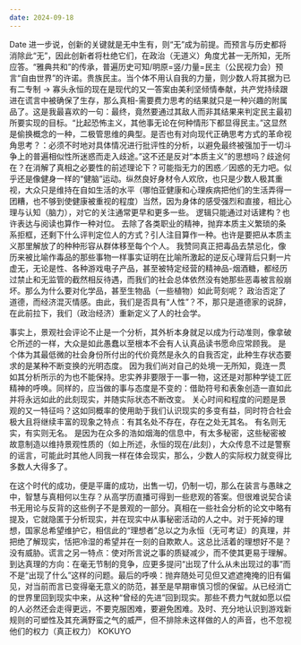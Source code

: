 ```yaml
---
date: 2024-09-18
---
```


Date 进一步说，创新的关键就是无中生有，则“无”成为前提。而预言与历史都将消除此“无”，因此创新者将杜绝它们，在政治（无道义）角度尤甚一无所知，无所应答。“雅典共和”的传承，普遍历史可知/明原=竖/力量=民主（公民视力会）预言“自由世界”的许诺。贵族民主。当个体不用认自我的力量，则少数人将其据为已有二专制 → 寡头永恒的现在是现代的又一答案由美利坚倾情奉献，共产党持续跟进在谎言中被确保了生存，那么真相-需要费力思考的结果就只是一种兴趣的附属品了。这是我最喜欢的一句：最终，竟然要通过其敌人而非其结果来判定民主最初所要实现的目标。“比起恐怖主义，其他事无论在何种情形下都显得民主。”这显然是偷换概念的一种，二极管思维的典型。是否也有对向现代正确思考方式的革命视角思考？：必须不时地对具体情况进行批评性的分析，以避免最终被强加于一切斗争上的普遍相似性所迷惑而走入歧途。”这不还是反对“本质主义”的思想吗？歧途何在？在消解了真相之必要性的前述理论下？可能指无力的困惑／因惑的无力吧。似乎还是像健身一样的“健脑”运动。纵然良好身材令人欢欣，也只是少数人极其重视，大众只是维持在自如生活的水平（哪怕亚健康和心理疾病把他们的生活弄得一团糟，也不够到使健康被重视的程度）当然，因为身体的感受强烈和直接，相比心理与认知（脑力），对它的关注通常更早和更多一些。
逻辑只能通过对话建构？也许表达与阅读也算作一种对位。
去除了各类职业的精神，抛弃本质主义繁琐的条系拒框，还剩下什么评判定位人的方式？引人注目算作一种。也许是要把从本质主义那里解放了的种种形容从群体移至每个个人。
我赞同真正把毒品去禁忌化，像历来被比喻作毒品的那些事物一样事实证明在比喻所激起的逆反心理背后只剩一片虚无，无论是性、各种游戏电子产品，甚至被特定经营的精神品-烟酒糖，都经历过禁止和无监管的截然相反待遇，而我们的社会总体依然没有她那些恶毒被言般崩坏。那么为什么要对化学品，甚至生物品（一些植物）如此苛刻呢？
政治否定了道德，而经济混灭情感。由此，我们是否具有“人性”？不，那只是道德家的说辞，在此前拉下，我们（政治经济）重新定义了人的社会学。

事实上，景观社会评论不止是一个分析，其外析本身就足以成为行动准则，像拿破仑所述的一样，大众是如此愚蠢以至根本不会有人认真品读书愿命应常顾我。
是个体为其最低微的社会身份所付出的代价竟然是永久的自我否定，此种生存状态要求的是某种不断变换的光明态度。
因为我们尚对自己的处境一无所知，竟连一贯如其分析所示的为也不能保持。忠实养非要限于一事一物，这还是对那种学徒工匠精神的呼唤。同样的，应当做的事与态度是不变的：借助符号和表象创造一直如此并将永远如此的此刻现实，并随实际状态不断改变。
关心时间和程度的问题是景观的又一特征吗？这如同概率的使用助于我们认识现实的多变有益，同时符合社会极大且将继续丰富的现象之特点：有其名处不存在，存在之处无其名。
有名则无实，有实则无名。
是因为在众多的浩如烟海的信息中，有太多秘密，这些秘密被故意制造以维持景观性质的（如上所述，永恒的现在/此刻），大众传息不过是警察的谣言，可能此时其他人同我一样在体会现实，那么，少数人的实际权力就变得比多数人大得多了。

在这个时代的成功，便是平庸的成功，出售一切，仍制一切，那么在装言与愚昧之中，智慧与真相何以生存？从高学历直播可得到一些悲观的答案。但很难说契合读书无用论与反背的这些例子不是景观的一部分。真相在一些社会分析的论文中略有提及，它就隐匿于分析现实，并在现实中从事秘密活动的人之中。对于死掉的理想，国家总希望维护它，相信此的“理想者”总以之为永恒（无可考证）的真理，并把绝了解现实，恬把冷湿的希望并在一刻的自欺欺人。这总比活着的理想好不是？没有威胁。谎言之另一特点：使对所言说之事的质疑减少，而不使其更易于理解。到达真理的方向：在毫无节制的竞争，应更多提问“出现了什么从未出现过的事”而不是“出现了什么”这样的问题。最后的呼唤：抛弃随处可见但又遮遮掩掩的旧有偏见，对当前而言已变得毫无意义的防范，甚至是早期审慎习惯的保留。从已经消亡的世界里回到现实中来，从这种“曾经的先进”回到现实。那些不费力气就如愿以偿的人必然还会走得更远，不要克服困难，要避免困难。及时、充分地认识到游戏新规则的可塑性及其充满野蛮之气的威严，但不排除未这样做的人的声音，也不忽视他们的权力（真正权力） KOKUYO
